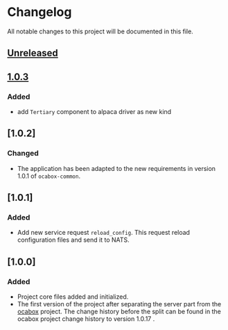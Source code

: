 # Changelog
All notable changes to this project will be documented in this file.

## [Unreleased]

## [1.0.3]
### Added
- add `Tertiary` component to alpaca driver as new kind

## [1.0.2]
### Changed
- The application has been adapted to the new requirements in version 1.0.1 of `ocabox-common`.

## [1.0.1]
### Added
- Add new service request `reload_config`. This request reload configuration files and send it to NATS.

## [1.0.0]
### Added
- Project core files added and initialized.
- The first version of the project after separating the server part from the [ocabox](https://github.com/araucaria-project/ocabox) project. 
The change history before the split can be found in the ocabox project change history to version 1.0.17 .



[Unreleased]: https://github.com/araucaria-project/ocabox-server

[1.0.3]: https://github.com/araucaria-project/ocabox-server